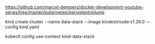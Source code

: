 

https://github.com/marcel-dempers/docker-development-youtube-series/tree/master/kubernetes/persistentvolume

kind create cluster --name data-stack --image kindest/node:v1.26.0 --config kind.yaml

kubectl config use-context kind-data-stack